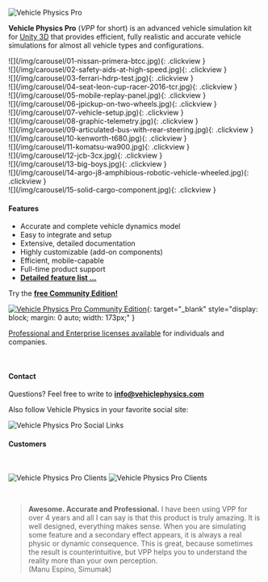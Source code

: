 ![Vehicle Physics Pro](/img/vehicle-physics-pro.png)

**Vehicle Physics Pro** (_VPP_ for short) is an advanced vehicle simulation kit for [Unity 3D](http://unity3d.com)
that provides efficient, fully realistic and accurate vehicle simulations for almost all vehicle
types and configurations.
<div class="slick-carousel slick-home">
<section class="slider-home">
<div>
![](/img/carousel/01-nissan-primera-btcc.jpg){: .clickview }
</div>
<div>
![](/img/carousel/02-safety-aids-at-high-speed.jpg){: .clickview }
</div>
<div>
![](/img/carousel/03-ferrari-hdrp-test.jpg){: .clickview }
</div>
<div>
![](/img/carousel/04-seat-leon-cup-racer-2016-tcr.jpg){: .clickview }
</div>
<div>
![](/img/carousel/05-mobile-replay-panel.jpg){: .clickview }
</div>
<div>
![](/img/carousel/06-jpickup-on-two-wheels.jpg){: .clickview }
</div>
<div>
![](/img/carousel/07-vehicle-setup.jpg){: .clickview }
</div>
<div>
![](/img/carousel/08-graphic-telemetry.jpg){: .clickview }
</div>
<div>
![](/img/carousel/09-articulated-bus-with-rear-steering.jpg){: .clickview }
</div>
<div>
![](/img/carousel/10-kenworth-t680.jpg){: .clickview }
</div>
<div>
![](/img/carousel/11-komatsu-wa900.jpg){: .clickview }
</div>
<div>
![](/img/carousel/12-jcb-3cx.jpg){: .clickview }
</div>
<div>
![](/img/carousel/13-big-boys.jpg){: .clickview }
</div>
<div>
![](/img/carousel/14-argo-j8-amphibious-robotic-vehicle-wheeled.jpg){: .clickview }
</div>
<div>
![](/img/carousel/15-solid-cargo-component.jpg){: .clickview }
</div>
</section>
</div>

#### Features

- Accurate and complete vehicle dynamics model
- Easy to integrate and setup
- Extensive, detailed documentation
- Highly customizable (add-on components)
- Efficient, mobile-capable
- Full-time product support
- **[Detailed feature list ...](/about/features)**

Try the **[free Community Edition!](https://assetstore.unity.com/packages/tools/physics/vehicle-physics-pro-community-edition-153556)**

[![Vehicle Physics Pro Community Edition](/img/Unity_AS_Badge_RGB.png "Vehicle Physics Pro Community Edition")](https://assetstore.unity.com/packages/tools/physics/vehicle-physics-pro-community-edition-153556){: target="_blank" style="display: block; margin: 0 auto; width: 173px;" }

[Professional and Enterprise licenses available](/about/licensing) for individuals and companies.

<br>

#### Contact

Questions? Feel free to write to **[info@vehiclephysics.com](mailto:info@vehiclephysics.com)**

Also follow Vehicle Physics in your favorite social site:

<img alt="Vehicle Physics Pro Social Links" src="/img/vehicle-physics-pro-social-links.png" usemap="#social-links">
<map name="social-links">
  <area shape="rect" coords="0,0,77,72" target="_blank" title="Twitter" alt="Twitter" href="https://twitter.com/VehiclePhysics" target="_blank">
  <area shape="rect" coords="77,0,165,72" target="_blank" title="Youtube" alt="Youtube" href="https://www.youtube.com/c/VehiclePhysics" target="_blank">
  <area shape="rect" coords="165,0,244,72" target="_blank" title="Instagram" alt="Instagram" href="https://www.instagram.com/VehiclePhysics/" target="_blank">
  <area shape="rect" coords="244,0,324,72" target="_blank" title="Facebook" alt="Facebook" href="https://www.facebook.com/vehiclephysics/" target="_blank">
  <area shape="rect" coords="324,0,400,72" target="_blank" title="Reddit" alt="Reddit" href="https://www.reddit.com/user/vehiclephysics/" target="_blank">
</map>

<br>

#### Customers

&nbsp;

<img alt="Vehicle Physics Pro Clients" src="/img/vehicle-physics-pro-clients-1.png" usemap="#clients-1">
<img alt="Vehicle Physics Pro Clients" src="/img/vehicle-physics-pro-clients-2.png" usemap="#clients-2">

<map name="clients-1">
  <area shape="rect" coords="0,0,100,90" title="Take-Two Interactive">
  <area shape="rect" coords="110,0,225,90" title="Toyota">
  <area shape="rect" coords="234,0,344,90" title="BMW">
  <area shape="rect" coords="355,0,455,90" title="Volkswagen">
  <area shape="rect" coords="474,0,574,90" title="Scania">
  <area shape="rect" coords="592,0,680,90" title="UPS">
</map>

<map name="clients-2">
  <area shape="rect" coords="110,0,225,90" title="Huawei">
  <area shape="rect" coords="234,0,344,90" title="Metamoto">
  <area shape="rect" coords="355,0,455,90" title="Simumak">
  <area shape="rect" coords="464,0,564,90" title="CVedia">
</map>

&nbsp;

> **Awesome. Accurate and Professional.**
> I have been using VPP for over 4 years and all I can say is that this product is truly amazing.
> It is well designed, everything makes sense. When you are simulating some feature and a secondary
> effect appears, it is always a real physic or dynamic consequence. This is great, because
> sometimes the result is counterintuitive, but VPP helps you to understand the reality more than
> your own perception.<br>
> (Manu Espino, Simumak)

